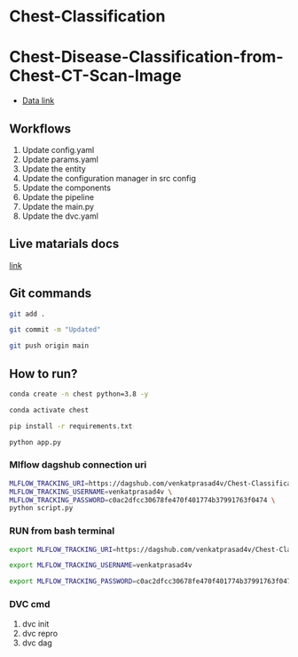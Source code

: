 # Chest-Classification
# Chest-Disease-Classification-from-Chest-CT-Scan-Image

 - [Data link](https://drive.google.com/file/d/1z0mreUtRmR-P-magILsDR3T7M6IkGXtY/view?usp=sharing)

## Workflows

1. Update config.yaml
2. Update params.yaml
3. Update the entity
4. Update the configuration manager in src config
5. Update the components
6. Update the pipeline 
7. Update the main.py
8. Update the dvc.yaml 



## Live matarials docs

[link](https://docs.google.com/document/d/1UFiHnyKRqgx8Lodsvdzu58LbVjdWHNf-uab2WmhE0A4/edit?usp=sharing)


## Git commands

```bash
git add .

git commit -m "Updated"

git push origin main
```

## How to run?

```bash
conda create -n chest python=3.8 -y
```

```bash
conda activate chest
```

```bash
pip install -r requirements.txt
```

```bash
python app.py
```

### Mlflow dagshub connection uri


```bash
MLFLOW_TRACKING_URI=https://dagshub.com/venkatprasad4v/Chest-Classification.mlflow \
MLFLOW_TRACKING_USERNAME=venkatprasad4v \
MLFLOW_TRACKING_PASSWORD=c0ac2dfcc30678fe470f401774b37991763f0474 \
python script.py
```

### RUN from bash terminal

```bash
export MLFLOW_TRACKING_URI=https://dagshub.com/venkatprasad4v/Chest-Classification.mlflow \

export MLFLOW_TRACKING_USERNAME=venkatprasad4v

export MLFLOW_TRACKING_PASSWORD=c0ac2dfcc30678fe470f401774b37991763f0474

```



### DVC cmd

1. dvc init
2. dvc repro
3. dvc dag
